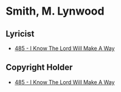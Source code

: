 # Smith, M. Lynwood

## Lyricist

- [485 - I Know The Lord Will Make A Way](/hymns/485.md)

## Copyright Holder

- [485 - I Know The Lord Will Make A Way](/hymns/485.md)

